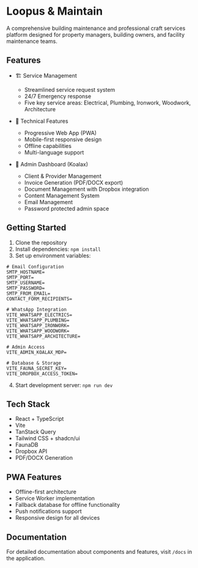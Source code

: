 # Loopus & Maintain

A comprehensive building maintenance and professional craft services platform designed for property managers, building owners, and facility maintenance teams.

## Features

- 🏗️ Service Management
  - Streamlined service request system
  - 24/7 Emergency response
  - Five key service areas: Electrical, Plumbing, Ironwork, Woodwork, Architecture

- 📱 Technical Features
  - Progressive Web App (PWA)
  - Mobile-first responsive design
  - Offline capabilities
  - Multi-language support

- 🔐 Admin Dashboard (Koalax)
  - Client & Provider Management
  - Invoice Generation (PDF/DOCX export)
  - Document Management with Dropbox integration
  - Content Management System
  - Email Management
  - Password protected admin space

## Getting Started

1. Clone the repository
2. Install dependencies: `npm install`
3. Set up environment variables:

```env
# Email Configuration
SMTP_HOSTNAME=
SMTP_PORT=
SMTP_USERNAME=
SMTP_PASSWORD=
SMTP_FROM_EMAIL=
CONTACT_FORM_RECIPIENTS=

# WhatsApp Integration
VITE_WHATSAPP_ELECTRICS=
VITE_WHATSAPP_PLUMBING=
VITE_WHATSAPP_IRONWORK=
VITE_WHATSAPP_WOODWORK=
VITE_WHATSAPP_ARCHITECTURE=

# Admin Access
VITE_ADMIN_KOALAX_MDP=

# Database & Storage
VITE_FAUNA_SECRET_KEY=
VITE_DROPBOX_ACCESS_TOKEN=
```

4. Start development server: `npm run dev`

## Tech Stack

- React + TypeScript
- Vite
- TanStack Query
- Tailwind CSS + shadcn/ui
- FaunaDB
- Dropbox API
- PDF/DOCX Generation

## PWA Features

- Offline-first architecture
- Service Worker implementation
- Fallback database for offline functionality
- Push notifications support
- Responsive design for all devices

## Documentation

For detailed documentation about components and features, visit `/docs` in the application.